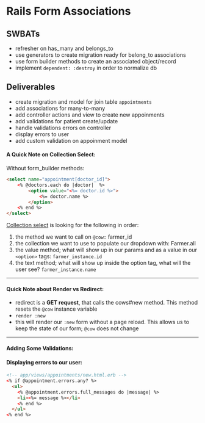 # Rails Form Associations

## SWBATs
- refresher on has_many and belongs_to
- use generators to create migration ready for belong_to associations
- use form builder methods to create an associated object/record
- implement `dependent: :destroy` in order to normalize db

## Deliverables
- create migration and model for join table `appointments`
- add associations for many-to-many
- add controller actions and view to create new appoinments
- add validations for patient create/update
- handle validations errors on controller
- display errors to user
- add custom validation on appoinment model


#### A Quick Note on Collection Select:

Without form_builder methods:
```html
<select name="appointment[doctor_id]">
    <% @doctors.each do |doctor|  %>
        <option value="<%= doctor.id %>">
            <%= doctor.name %>
        </option>
    <% end %>
</select>
```

[Collection select](https://apidock.com/rails/ActionView/Helpers/FormOptionsHelper/collection_select) is looking for the following in order:

1.  the method we want to call on `@cow:` farmer_id
2.  the collection we want to use to populate our dropdown with: Farmer.all
3.  the value method; what will show up in our params and as a value in our `<option>` tags: `farmer_instance.id`
4.  the text method; what will show up inside the option tag, what will the user see? `farmer_instance.name`

---

#### Quick Note about Render vs Redirect:

- redirect is a **GET request**, that calls the cows#new method. This method resets the `@cow` instance variable
- `render :new`
- this will render our `:new` form without a page reload. This allows us to keep the state of our form; `@cow` does not change

---

#### Adding Some Validations:

#### Displaying errors to our user:

```html
<!-- app/views/appointments/new.html.erb -->
<% if @appointment.errors.any? %>
  <ul>
    <% @appointment.errors.full_messages do |message| %>
    <li><%= message %></li>
    <% end %>
  </ul>
<% end %>
```


